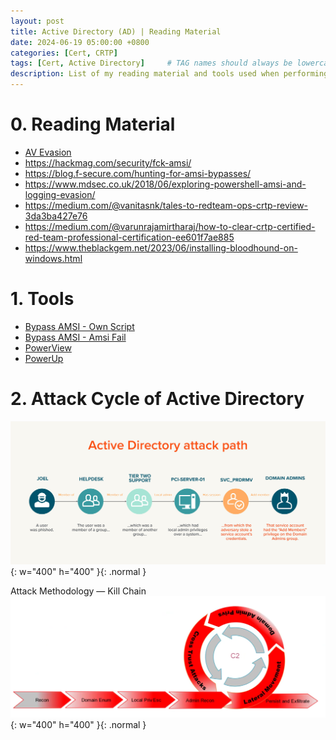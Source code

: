 ```yaml
---
layout: post
title: Active Directory (AD) | Reading Material
date: 2024-06-19 05:00:00 +0800
categories: [Cert, CRTP]
tags: [Cert, Active Directory]     # TAG names should always be lowercase
description: List of my reading material and tools used when performing Active Directory Security Testing
---
```


# 0. Reading Material
 
- [AV Evasion](https://csbygb.gitbook.io/pentips/windows/avevasion)
- https://hackmag.com/security/fck-amsi/
- https://blog.f-secure.com/hunting-for-amsi-bypasses/
- https://www.mdsec.co.uk/2018/06/exploring-powershell-amsi-and-logging-evasion/
- https://medium.com/@vanitasnk/tales-to-redteam-ops-crtp-review-3da3ba427e76
- https://medium.com/@varunrajamirtharaj/how-to-clear-crtp-certified-red-team-professional-certification-ee601f7ae885
- https://www.theblackgem.net/2023/06/installing-bloodhound-on-windows.html

# 1. Tools 

- [Bypass AMSI - Own Script](https://beardenx.github.io/posts/Bypass-AMSI-Like-a-King/)
- [Bypass AMSI - Amsi Fail](https://amsi.fail/)
- [PowerView](https://github.com/PowerShellMafia/PowerSploit/blob/master/Recon/PowerView.ps1)
- [PowerUp](https://github.com/PowerShellMafia/PowerSploit/blob/master/Privesc/PowerUp.ps1)

# 2. Attack Cycle of Active Directory 
![AD](/img/crtp/ADattackpath.png){: w="400" h="400" }{: .normal }

Attack Methodology — Kill Chain
![AD](/img/crtp/crtp.png){: w="400" h="400" }{: .normal }